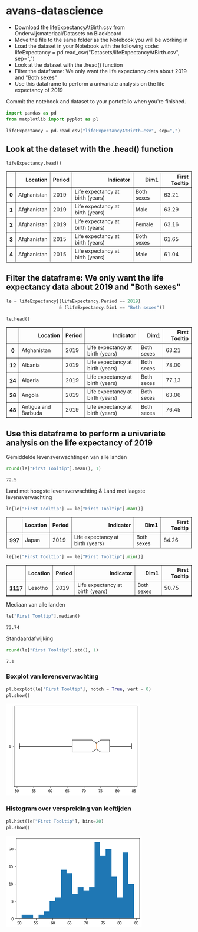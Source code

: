 # avans-datascience

- Download the lifeExpectancyAtBirth.csv from Onderwijsmateriaal/Datasets on Blackboard
- Move the file to the same folder as the Notebook you will be working in
- Load the dataset in your Notebook with the following code: lifeExpectancy = pd.read_csv("Datasets/lifeExpectancyAtBirth.csv", sep=",")
- Look at the dataset with the .head() function
- Filter the dataframe: We only want the life expectancy data about 2019 and "Both sexes"
- Use this dataframe to perform a univariate analysis on the life expectancy of 2019

Commit the notebook and dataset to your portofolio when you're finished.

```python
import pandas as pd
from matplotlib import pyplot as pl
```


```python
lifeExpectancy = pd.read_csv("lifeExpectancyAtBirth.csv", sep=",")
```

## Look at the dataset with the .head() function


```python
lifeExpectancy.head()
```




<div>
<table border="1" class="dataframe">
  <thead>
    <tr style="text-align: right;">
      <th></th>
      <th>Location</th>
      <th>Period</th>
      <th>Indicator</th>
      <th>Dim1</th>
      <th>First Tooltip</th>
    </tr>
  </thead>
  <tbody>
    <tr>
      <th>0</th>
      <td>Afghanistan</td>
      <td>2019</td>
      <td>Life expectancy at birth (years)</td>
      <td>Both sexes</td>
      <td>63.21</td>
    </tr>
    <tr>
      <th>1</th>
      <td>Afghanistan</td>
      <td>2019</td>
      <td>Life expectancy at birth (years)</td>
      <td>Male</td>
      <td>63.29</td>
    </tr>
    <tr>
      <th>2</th>
      <td>Afghanistan</td>
      <td>2019</td>
      <td>Life expectancy at birth (years)</td>
      <td>Female</td>
      <td>63.16</td>
    </tr>
    <tr>
      <th>3</th>
      <td>Afghanistan</td>
      <td>2015</td>
      <td>Life expectancy at birth (years)</td>
      <td>Both sexes</td>
      <td>61.65</td>
    </tr>
    <tr>
      <th>4</th>
      <td>Afghanistan</td>
      <td>2015</td>
      <td>Life expectancy at birth (years)</td>
      <td>Male</td>
      <td>61.04</td>
    </tr>
  </tbody>
</table>
</div>



## Filter the dataframe: We only want the life expectancy data about 2019 and "Both sexes"


```python
le = lifeExpectancy[(lifeExpectancy.Period == 2019) 
                    & (lifeExpectancy.Dim1 == "Both sexes")]
```


```python
le.head()
```




<div>
<style scoped>
    .dataframe tbody tr th:only-of-type {
        vertical-align: middle;
    }

    .dataframe tbody tr th {
        vertical-align: top;
    }

    .dataframe thead th {
        text-align: right;
    }
</style>
<table border="1" class="dataframe">
  <thead>
    <tr style="text-align: right;">
      <th></th>
      <th>Location</th>
      <th>Period</th>
      <th>Indicator</th>
      <th>Dim1</th>
      <th>First Tooltip</th>
    </tr>
  </thead>
  <tbody>
    <tr>
      <th>0</th>
      <td>Afghanistan</td>
      <td>2019</td>
      <td>Life expectancy at birth (years)</td>
      <td>Both sexes</td>
      <td>63.21</td>
    </tr>
    <tr>
      <th>12</th>
      <td>Albania</td>
      <td>2019</td>
      <td>Life expectancy at birth (years)</td>
      <td>Both sexes</td>
      <td>78.00</td>
    </tr>
    <tr>
      <th>24</th>
      <td>Algeria</td>
      <td>2019</td>
      <td>Life expectancy at birth (years)</td>
      <td>Both sexes</td>
      <td>77.13</td>
    </tr>
    <tr>
      <th>36</th>
      <td>Angola</td>
      <td>2019</td>
      <td>Life expectancy at birth (years)</td>
      <td>Both sexes</td>
      <td>63.06</td>
    </tr>
    <tr>
      <th>48</th>
      <td>Antigua and Barbuda</td>
      <td>2019</td>
      <td>Life expectancy at birth (years)</td>
      <td>Both sexes</td>
      <td>76.45</td>
    </tr>
  </tbody>
</table>
</div>



## Use this dataframe to perform a univariate analysis on the life expectancy of 2019


Gemiddelde levensverwachtingen van alle landen


```python
round(le["First Tooltip"].mean(), 1)
```




    72.5



Land met hoogste levensverwachting & Land met laagste levensverwachting


```python
le[le["First Tooltip"] == le["First Tooltip"].max()]
```




<div>
<style scoped>
    .dataframe tbody tr th:only-of-type {
        vertical-align: middle;
    }

    .dataframe tbody tr th {
        vertical-align: top;
    }

    .dataframe thead th {
        text-align: right;
    }
</style>
<table border="1" class="dataframe">
  <thead>
    <tr style="text-align: right;">
      <th></th>
      <th>Location</th>
      <th>Period</th>
      <th>Indicator</th>
      <th>Dim1</th>
      <th>First Tooltip</th>
    </tr>
  </thead>
  <tbody>
    <tr>
      <th>997</th>
      <td>Japan</td>
      <td>2019</td>
      <td>Life expectancy at birth (years)</td>
      <td>Both sexes</td>
      <td>84.26</td>
    </tr>
  </tbody>
</table>
</div>




```python
le[le["First Tooltip"] == le["First Tooltip"].min()]
```




<div>
<style scoped>
    .dataframe tbody tr th:only-of-type {
        vertical-align: middle;
    }

    .dataframe tbody tr th {
        vertical-align: top;
    }

    .dataframe thead th {
        text-align: right;
    }
</style>
<table border="1" class="dataframe">
  <thead>
    <tr style="text-align: right;">
      <th></th>
      <th>Location</th>
      <th>Period</th>
      <th>Indicator</th>
      <th>Dim1</th>
      <th>First Tooltip</th>
    </tr>
  </thead>
  <tbody>
    <tr>
      <th>1117</th>
      <td>Lesotho</td>
      <td>2019</td>
      <td>Life expectancy at birth (years)</td>
      <td>Both sexes</td>
      <td>50.75</td>
    </tr>
  </tbody>
</table>
</div>



Mediaan van alle landen


```python
le["First Tooltip"].median()
```




    73.74



Standaardafwijking


```python
round(le["First Tooltip"].std(), 1)
```




    7.1



### Boxplot van levensverwachting


```python
pl.boxplot(le["First Tooltip"], notch = True, vert = 0)
pl.show()
```


    
![png](output_18_0.png)
    


### Histogram over verspreiding van leeftijden


```python
pl.hist(le["First Tooltip"], bins=20)
pl.show()
```


    
![png](output_20_0.png)
    



```python

```
